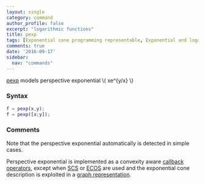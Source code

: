 ```yaml
---
layout: single
category: command
author_profile: false
excerpt: "logarithmic functions"
title: pexp
tags: [Exponential cone programming representable, Exponential and logarithmic functions]
comments: true
date: '2016-09-17'
sidebar:
  nav: "commands"
---
```


[pexp](/command/exp) models perspective exponential \\( xe^{y/x} \\)
### Syntax

````matlab
f = pexp(x,y);
f = pexp([x;y]);
````

### Comments

Note that the perspective exponential automatically is detected in simple cases.

Perspective exponential is implemented as a convexity aware [callback operators](/tutorial/nonlinearoperatorscallback), except when [SCS](/solver/scs) or [ECOS](/solver/ecos) are used and the exponential cone description is exploited in a [graph representation](/tutorial/nonlinearoperatorsgraphs).
